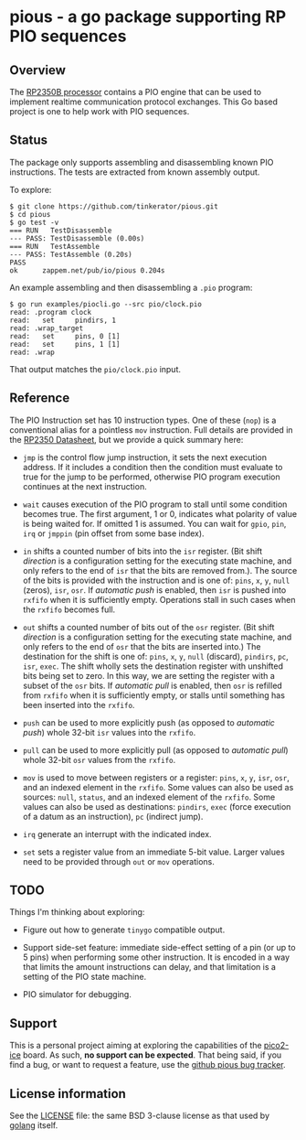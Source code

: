 # pious - a go package supporting RP PIO sequences

## Overview

The [RP2350B
processor](https://datasheets.raspberrypi.com/rp2350/rp2350-datasheet.pdf)
contains a PIO engine that can be used to implement realtime
communication protocol exchanges. This Go based project is one to help
work with PIO sequences.

## Status

The package only supports assembling and disassembling known PIO
instructions. The tests are extracted from known assembly output.

To explore:

```
$ git clone https://github.com/tinkerator/pious.git
$ cd pious
$ go test -v
=== RUN   TestDisassemble
--- PASS: TestDisassemble (0.00s)
=== RUN   TestAssemble
--- PASS: TestAssemble (0.20s)
PASS
ok  	zappem.net/pub/io/pious	0.204s
```

An example assembling and then disassembling a `.pio` program:

```
$ go run examples/piocli.go --src pio/clock.pio
read: .program clock
read:   set     pindirs, 1
read: .wrap_target
read:   set     pins, 0 [1]
read:   set     pins, 1 [1]
read: .wrap
```

That output matches the `pio/clock.pio` input.

## Reference

The PIO Instruction set has 10 instruction types. One of these (`nop`)
is a conventional alias for a pointless `mov` instruction. Full
details are provided in the [RP2350
Datasheet](https://datasheets.raspberrypi.com/rp2350/rp2350-datasheet.pdf),
but we provide a quick summary here:

- `jmp` is the control flow jump instruction, it sets the next
  execution address. If it includes a condition then the condition
  must evaluate to true for the jump to be performed, otherwise PIO
  program execution continues at the next instruction.

- `wait` causes execution of the PIO program to stall until some
  condition becomes true. The first argument, 1 or 0, indicates what
  polarity of value is being waited for. If omitted 1 is assumed. You
  can wait for `gpio`, `pin`, `irq` or `jmppin` (pin offset from some
  base index).

- `in` shifts a counted number of bits into the `isr` register. (Bit
  shift _direction_ is a configuration setting for the executing state
  machine, and only refers to the end of `isr` that the bits are
  removed from.). The source of the bits is provided with the
  instruction and is one of: `pins`, `x`, `y`, `null` (zeros), `isr`,
  `osr`.  If _automatic push_ is enabled, then `isr` is pushed into
  `rxfifo` when it is sufficiently empty. Operations stall in such
  cases when the `rxfifo` becomes full.

- `out` shifts a counted number of bits out of the `osr`
  register. (Bit shift _direction_ is a configuration setting for the
  executing state machine, and only refers to the end of `osr` that
  the bits are inserted into.) The destination for the shift is one
  of: `pins`, `x`, `y`, `null` (discard), `pindirs`, `pc`, `isr`,
  `exec`. The shift wholly sets the destination register with
  unshifted bits being set to zero. In this way, we are setting the
  register with a subset of the `osr` bits. If _automatic pull_ is
  enabled, then `osr` is refilled from `rxfifo` when it is
  sufficiently empty, or stalls until something has been inserted into
  the `rxfifo`.

- `push` can be used to more explicitly push (as opposed to _automatic
  push_) whole 32-bit `isr` values into the `rxfifo`.

- `pull` can be used to more explicitly pull (as opposed to _automatic
  pull_) whole 32-bit `osr` values from the `rxfifo`.

- `mov` is used to move between registers or a register: `pins`, `x`,
  `y`, `isr`, `osr`, and an indexed element in the `rxfifo`. Some
  values can also be used as sources: `null`, `status`, and an indexed
  element of the `rxfifo`. Some values can also be used as
  destinations: `pindirs`, `exec` (force execution of a datum as an
  instruction), `pc` (indirect jump).

- `irq` generate an interrupt with the indicated index.

- `set` sets a register value from an immediate 5-bit value. Larger
  values need to be provided through `out` or `mov` operations.

## TODO

Things I'm thinking about exploring:

- Figure out how to generate `tinygo` compatible output.

- Support side-set feature: immediate side-effect setting of a pin (or
  up to 5 pins) when performing some other instruction. It is encoded
  in a way that limits the amount instructions can delay, and that
  limitation is a setting of the PIO state machine.

- PIO simulator for debugging.

## Support

This is a personal project aiming at exploring the capabilities of the
[pico2-ice](http://pico2-ice.tinyvision.ai/) board. As such, **no
support can be expected**. That being said, if you find a bug, or want
to request a feature, use the [github pious bug
tracker](https://github.com/tinkerator/pious/issues).

## License information

See the [LICENSE](LICENSE) file: the same BSD 3-clause license as that
used by [golang](https://golang.org/LICENSE) itself.

